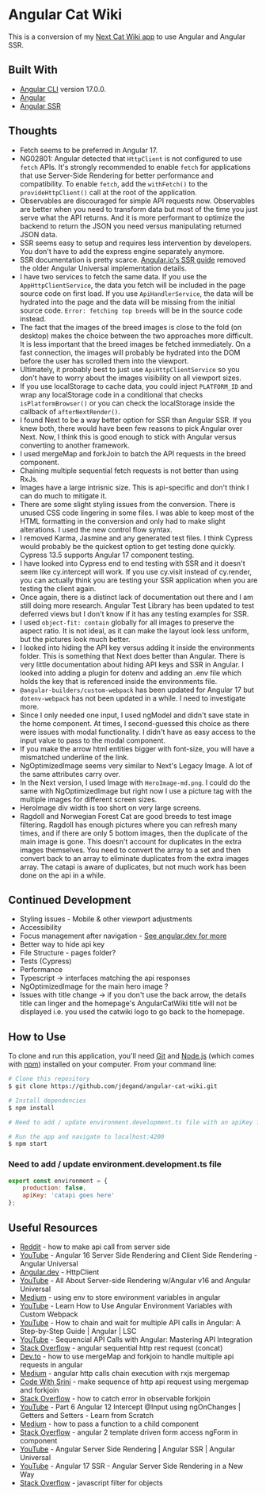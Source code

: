 # Angular Cat Wiki

This is a conversion of my [Next Cat Wiki app](https://github.com/jdegand/devchallenges-cat-wiki) to use Angular and Angular SSR.

## Built With

- [Angular CLI](https://github.com/angular/angular-cli) version 17.0.0.
- [Angular](https://angular.dev)
- [Angular SSR](https://angular.dev/guide/ssr)

## Thoughts

- Fetch seems to be preferred in Angular 17.
- NG02801: Angular detected that `HttpClient` is not configured to use `fetch` APIs. It's strongly recommended to enable `fetch` for applications that use Server-Side Rendering for better performance and compatibility. To enable `fetch`, add the `withFetch()` to the `provideHttpClient()` call at the root of the application.
- Observables are discouraged for simple API requests now.  Observables are better when you need to transform data but most of the time you just serve what the API returns.  And it is more performant to optimize the backend to return the JSON you need versus manipulating returned JSON data.  
- SSR seems easy to setup and requires less intervention by developers.  You don't have to add the express engine separately anymore.    
- SSR documentation is pretty scarce.  [Angular.io's SSR guide](https://angular.io/guide/ssr) removed the older Angular Universal implementation details.  
- I have two services to fetch the same data.  If you use the `AppHttpClientService`, the data you fetch will be included in the page source code on first load.  If you use `ApiHandlerService`, the data will be hydrated into the page and the data will be missing from the initial source code.  `Error: fetching top breeds` will be in the source code instead.  
- The fact that the images of the breed images is close to the fold (on desktop) makes the choice between the two approaches more difficult.  It is less important that the breed images be fetched immediately.  On a fast connection, the images will probably be hydrated into the DOM before the user has scrolled them into the viewport. 
- Ultimately, it probably best to just use `ApiHttpClientService` so you don't have to worry about the images visibility on all viewport sizes.   
- If you use localStorage to cache data, you could inject `PLATFORM_ID` and wrap any localStorage code in a conditional that checks `isPlatformBrowser()` or you can check the localStorage inside the callback of `afterNextRender()`.  
- I found Next to be a way better option for SSR than Angular SSR.  If you knew both, there would have been few reasons to pick Angular over Next.  Now, I think this is good enough to stick with Angular versus converting to another framework. 
- I used mergeMap and forkJoin to batch the API requests in the breed component.
- Chaining multiple sequential fetch requests is not better than using RxJs. 
- Images have a large intrisnic size.  This is api-specific and don't think I can do much to mitigate it.
- There are some slight styling issues from the conversion.  There is unused CSS code lingering in some files.  I was able to keep most of the HTML formatting in the conversion and only had to make slight alterations.  I used the new control flow syntax.  
- I removed Karma, Jasmine and any generated test files.  I think Cypress would probably be the quickest option to get testing done quickly.  Cypress 13.5 supports Angular 17 component testing. 
- I have looked into Cypress end to end testing with SSR and it doesn't seem like cy.intercept will work.  If you use cy.visit instead of cy.render, you can actually think you are testing your SSR application when you are testing the client again.  
- Once again, there is a distinct lack of documentation out there and I am still doing more research.  Angular Test Library has been updated to test deferred views but I don't know if it has any testing examples for SSR.  
- I used `object-fit: contain` globally for all images to preserve the aspect ratio.  It is not ideal, as it can make the layout look less uniform, but the pictures look much better.  
- I looked into hiding the API key versus adding it inside the environments folder.  This is something that Next does better than Angular.  There is very little documentation about hiding API keys and SSR in Angular.  I looked into adding a plugin for dotenv and adding an .env file which holds the key that is referenced inside the environments file. 
- `@angular-builders/custom-webpack` has been updated for Angular 17 but `dotenv-webpack` has not been updated in a while.  I need to investigate more.  
- Since I only needed one input, I used ngModel and didn't save state in the home component.  At times, I second-guessed this choice as there were issues with modal functionality.  I didn't have as easy access to the input value to pass to the modal component.
- If you make the arrow html entities bigger with font-size, you will have a mismatched underline of the link.  
- NgOptimizedImage seems very similar to Next's Legacy Image.  A lot of the same attributes carry over.   
- In the Next version, I used Image with `HeroImage-md.png`.  I could do the same with NgOptimizedImage but right now I use a picture tag with the multiple images for different screen sizes.
- HeroImage div width is too short on very large screens.  
- Ragdoll and Norwegian Forest Cat are good breeds to test image filtering.  Ragdoll has enough pictures where you can refresh many times, and if there are only 5 bottom images, then the duplicate of the main image is gone.  This doesn't account for duplicates in the extra images themselves.  You need to convert the array to a set and then convert back to an array to eliminate duplicates from the extra images array.  The catapi is aware of duplicates, but not much work has been done on the api in a while. 

## Continued Development

- Styling issues - Mobile & other viewport adjustments
- Accessibility 
- Focus management after navigation - [See angular.dev for more](https://angular.dev/best-practices/a11y)
- Better way to hide api key
- File Structure - pages folder?
- Tests (Cypress)
- Performance 
- Typescript -> interfaces matching the api responses
- NgOptimizedImage for the main hero image ?
- Issues with title change -> if you don't use the back arrow, the details title can linger and the homepage's AngularCatWiki title will not be displayed i.e. you used the catwiki logo to go back to the homepage. 

## How to Use

To clone and run this application, you'll need [Git](https://git-scm.com) and [Node.js](https://nodejs.org/en/download/) (which comes with [npm](http://npmjs.com)) installed on your computer. From your command line:

```bash
# Clone this repository
$ git clone https://github.com/jdegand/angular-cat-wiki.git

# Install dependencies
$ npm install

# Need to add / update environment.development.ts file with an apiKey from thecatapi

# Run the app and navigate to localhost:4200
$ npm start
```

### Need to add / update environment.development.ts file 

```javascript
export const environment = {
    production: false,
    apiKey: 'catapi goes here'
};
```

## Useful Resources

- [Reddit](https://www.reddit.com/r/Angular2/comments/15gev39/how_to_make_api_call_from_server_side_instead_of/) - how to make api call from server side
- [YouTube](https://www.youtube.com/watch?v=lZoRAcoEFOw) - Angular 16 Server Side Rendering and Client Side Rendering - Angular Universal
- [Angular.dev](https://angular.dev/guide/http/setup#withinterceptorsfromdi) - HttpClient
- [YouTube](https://www.youtube.com/watch?v=25FgSUH4DCk) - All About Server-side Rendering w/Angular v16 and Angular Universal
- [Medium](https://medium.com/@desinaoluseun/using-env-to-store-environment-variables-in-angular-20c15c7c0e6a) - using env to store environment variables in angular
- [YouTube](https://www.youtube.com/watch?v=7ljEz52zdUM) - Learn How to Use Angular Environment Variables with Custom Webpack
- [YouTube](https://www.youtube.com/watch?v=CcdyJJolM-Y) - How to chain and wait for multiple API calls in Angular: A Step-by-Step Guide | Angular | LSC
- [YouTube](https://www.youtube.com/watch?v=6ooB_HmzeAY) - Sequencial API Calls with Angular: Mastering API Integration
- [Stack Overflow](https://stackoverflow.com/questions/60501425/angular-sequential-http-rest-request) - angular sequential http rest request (concat)
- [Dev.to](https://dev.to/mana95/how-to-use-mergemap-and-forkjoin-to-handle-multiple-api-requests-in-angular-412p) - how to use mergeMap and forkjoin to handle multiple api requests in angular
- [Medium](https://cosmincrisan.medium.com/angular-http-calls-chain-execution-with-rxjs-mergemap-eb2d7f25139) - angular http calls chain execution with rxjs mergemap
- [Code With Srini](https://www.codewithsrini.com/make-sequence-of-http-api-request-using-mergemap-and-forkjoin/) - make sequence of http api request using mergemap and forkjoin
- [Stack Overflow](https://stackoverflow.com/questions/51103799/how-to-catch-error-in-observable-forkjoin) - how to catch error in observable forkjoin
- [YouTube](https://www.youtube.com/watch?v=FdsGA2HFBQc) - Part 6 Angular 12 Intercept @Input using ngOnChanges | Getters and Setters - Learn from Scratch
- [Medium](https://medium.com/@7hwyl/how-to-pass-a-function-to-a-child-component-in-angular-719fc3d1ee90) - how to pass a function to a child component
- [Stack Overflow](https://stackoverflow.com/questions/37093432/angular-2-template-driven-form-access-ngform-in-component) - angular 2 template driven form access ngForm in component
- [YouTube](https://www.youtube.com/watch?v=6LmnC8Y_HZI&t=507s) - Angular Server Side Rendering | Angular SSR | Angular Universal
- [YouTube](https://www.youtube.com/watch?v=4KH-TStaiGw) - Angular 17 SSR - Angular Server Side Rendering in a New Way
- [Stack Overflow](https://stackoverflow.com/questions/5072136/javascript-filter-for-objects) - javascript filter for objects